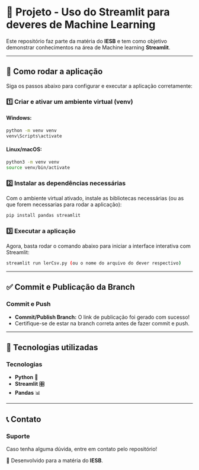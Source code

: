 # 📌 Projeto - Uso do Streamlit para deveres de Machine Learning

Este repositório faz parte da matéria do **IESB** e tem como objetivo demonstrar conhecimentos na área de Machine learning
**Streamlit**.

---

## 🚀 Como rodar a aplicação

Siga os passos abaixo para configurar e executar a aplicação corretamente:

### 1️⃣ Criar e ativar um ambiente virtual (venv)

#### **Windows:**
```sh
python -m venv venv
venv\Scripts\activate
```

#### **Linux/macOS:**
```sh
python3 -m venv venv
source venv/bin/activate
```

### 2️⃣ Instalar as dependências necessárias

Com o ambiente virtual ativado, instale as bibliotecas necessárias (ou as que forem necessarias para rodar a aplicação):
```sh
pip install pandas streamlit
```

### 3️⃣ Executar a aplicação

Agora, basta rodar o comando abaixo para iniciar a interface interativa com Streamlit:
```sh
streamlit run lerCsv.py (ou o nome do arquivo do dever respectivo)
```

---

## ✅ Commit e Publicação da Branch

### Commit e Push

- **Commit/Publish Branch:** O link de publicação foi gerado com sucesso!
- Certifique-se de estar na branch correta antes de fazer commit e push.

---

## 📌 Tecnologias utilizadas

### Tecnologias

- **Python** 🐍
- **Streamlit** 🎛️
- **Pandas** 📊

---

## 📞 Contato

### Suporte

Caso tenha alguma dúvida, entre em contato pelo repositório!

🚀 Desenvolvido para a matéria do **IESB**.
